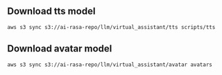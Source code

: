 ## Download tts model
```bash
aws s3 sync s3://ai-rasa-repo/llm/virtual_assistant/tts scripts/tts
```
## Download avatar model
```bash
aws s3 sync s3://ai-rasa-repo/llm/virtual_assistant/avatar avatars
```